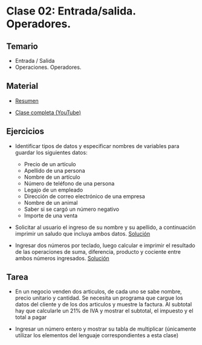 # Clase 02: Entrada/salida. Operadores.

## Temario
    
* Entrada / Salida
* Operaciones. Operadores.
  
## Material

* [Resumen](https://www.xmind.net/m/2gCWxr)

* [Clase completa (YouTube)](https://youtu.be/lh84GJxeec0)


## Ejercicios 

* Identificar tipos de datos y especificar nombres de variables para guardar los siguientes datos:
  * Precio de un artículo
  * Apellido de una persona
  * Nombre de un artículo
  * Número de teléfono de una persona
  * Legajo de un empleado
  * Dirección de correo electrónico de una empresa
  * Nombre de un animal
  * Saber si se cargó un número negativo
  * Importe de una venta

* Solicitar al usuario el ingreso de su nombre y su apellido, a continuación imprimir un saludo que incluya ambos datos. [Solución](./saludar.py)
* Ingresar dos números por teclado, luego calcular e imprimir el resultado de las operaciones de suma, diferencia, producto y cociente entre ambos números ingresados. [Solución](./calculadora.py)

## Tarea

* En un negocio venden dos articulos, de cada uno se sabe nombre, precio unitario y cantidad. Se necesita un programa que cargue los datos del cliente y de los dos articulos y muestre la factura.  Al subtotal hay que calcularle un 21% de IVA y mostrar el subtotal, el impuesto y el total a pagar

* Ingresar un número entero y mostrar su tabla de multiplicar (únicamente utilizar los elementos del lenguaje correspondientes a esta clase)